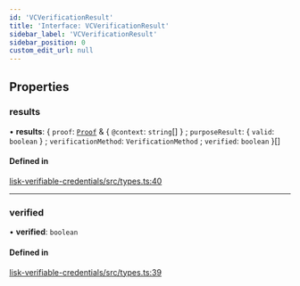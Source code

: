 ```yaml
---
id: 'VCVerificationResult'
title: 'Interface: VCVerificationResult'
sidebar_label: 'VCVerificationResult'
sidebar_position: 0
custom_edit_url: null
---
```


## Properties

### results

• **results**: { `proof`: [`Proof`](Proof.md) & { `@context`: `string`[] } ; `purposeResult`: { `valid`: `boolean` } ; `verificationMethod`: `VerificationMethod` ; `verified`: `boolean` }[]

#### Defined in

[lisk-verifiable-credentials/src/types.ts:40](https://github.com/aldhosutra/lisk-did/blob/37c055c/packages/lisk-verifiable-credentials/src/types.ts#L40)

---

### verified

• **verified**: `boolean`

#### Defined in

[lisk-verifiable-credentials/src/types.ts:39](https://github.com/aldhosutra/lisk-did/blob/37c055c/packages/lisk-verifiable-credentials/src/types.ts#L39)
